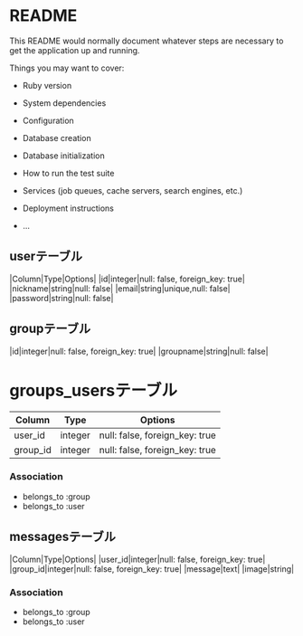 # README

This README would normally document whatever steps are necessary to get the
application up and running.

Things you may want to cover:

* Ruby version

* System dependencies

* Configuration

* Database creation

* Database initialization

* How to run the test suite

* Services (job queues, cache servers, search engines, etc.)

* Deployment instructions

* ...
## userテーブル

|Column|Type|Options|
|id|integer|null: false, foreign_key: true|
|nickname|string|null: false|
|email|string|unique,null: false|
|password|string|null: false|	


## groupテーブル

|id|integer|null: false, foreign_key: true|
|groupname|string|null: false|



# groups_usersテーブル

|Column|Type|Options|
|------|----|-------|
|user_id|integer|null: false, foreign_key: true|
|group_id|integer|null: false, foreign_key: true|

### Association
- belongs_to :group
- belongs_to :user	

## messagesテーブル
|Column|Type|Options|
|user_id|integer|null: false, foreign_key: true|
|group_id|integer|null: false, foreign_key: true|
|message|text|
|image|string|

### Association
- belongs_to :group
- belongs_to :user	





